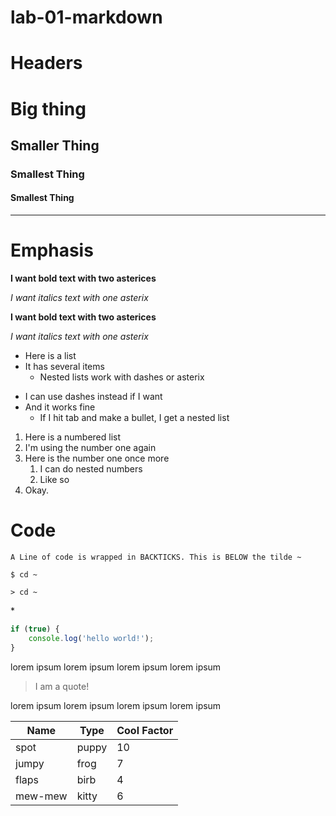 # lab-01-markdown

# Headers

# Big thing
## Smaller Thing
### Smallest Thing
#### Smallest Thing

---

# Emphasis 

**I want bold text with two asterices**

*I want italics text with one asterix*

__I want bold text with two asterices__

_I want italics text with one asterix_

* Here is a list
* It has several items
    * Nested lists work with dashes or asterix

- I can use dashes instead if I want
- And it works fine
    - If I hit tab and make a bullet, I get a nested list

1. Here is a numbered list
1. I'm using the number one again
1. Here is the number one once more
    1. I can do nested numbers
    1. Like so
1. Okay.

# Code

`A Line of code is wrapped in BACKTICKS. This is BELOW the tilde ~`

`$ cd ~`

`> cd ~`

\*

```js
if (true) {
    console.log('hello world!');
}
```

lorem ipsum
lorem ipsum
lorem ipsum
lorem ipsum
> I am a quote!

lorem ipsum
lorem ipsum
lorem ipsum
lorem ipsum

Name|Type|Cool Factor
---|---|---
spot | puppy | 10
jumpy | frog | 7
flaps | birb | 4
mew-mew | kitty | 6
